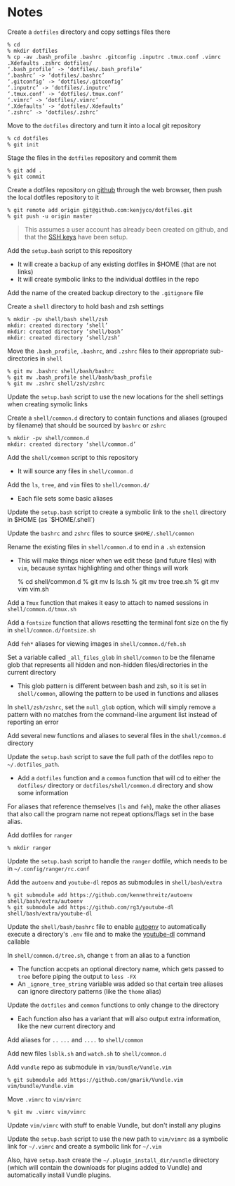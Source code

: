 Notes
=====
Create a `dotfiles` directory and copy settings files there

    % cd
    % mkdir dotfiles
    % cp -av .bash_profile .bashrc .gitconfig .inputrc .tmux.conf .vimrc .Xdefaults .zshrc dotfiles/
    ‘.bash_profile’ -> ‘dotfiles/.bash_profile’
    ‘.bashrc’ -> ‘dotfiles/.bashrc’
    ‘.gitconfig’ -> ‘dotfiles/.gitconfig’
    ‘.inputrc’ -> ‘dotfiles/.inputrc’
    ‘.tmux.conf’ -> ‘dotfiles/.tmux.conf’
    ‘.vimrc’ -> ‘dotfiles/.vimrc’
    ‘.Xdefaults’ -> ‘dotfiles/.Xdefaults’
    ‘.zshrc’ -> ‘dotfiles/.zshrc’

Move to the `dotfiles` directory and turn it into a local git repository

    % cd dotfiles
    % git init

Stage the files in the `dotfiles` repository and commit them

    % git add .
    % git commit

Create a dotfiles repository on [github](https://github.com/new) through the web
browser, then push the local dotfiles repository to it

    % git remote add origin git@github.com:kenjyco/dotfiles.git
    % git push -u origin master

> This assumes a user account has already been created on github, and that the
> [SSH keys](https://github.com/settings/ssh) have been setup.

Add the `setup.bash` script to this repository
- It will create a backup of any existing dotfiles in $HOME (that are not links)
- It will create symbolic links to the individual dotfiles in the repo

Add the name of the created backup directory to the `.gitignore` file

Create a `shell` directory to hold bash and zsh settings

    % mkdir -pv shell/bash shell/zsh
    mkdir: created directory ‘shell’
    mkdir: created directory ‘shell/bash’
    mkdir: created directory ‘shell/zsh’

Move the `.bash_profile`, `.bashrc`, and `.zshrc` files to their appropriate
sub-directories in `shell`

    % git mv .bashrc shell/bash/bashrc
    % git mv .bash_profile shell/bash/bash_profile
    % git mv .zshrc shell/zsh/zshrc

Update the `setup.bash` script to use the new locations for the shell settings
when creating symolic links

Create a `shell/common.d` directory to contain functions and aliases (grouped by
filename) that should be sourced by `bashrc` or `zshrc`

    % mkdir -pv shell/common.d
    mkdir: created directory ‘shell/common.d’

Add the `shell/common` script to this repository
- It will source any files in `shell/common.d`

Add the `ls`, `tree`, and `vim` files to `shell/common.d/`
- Each file sets some basic aliases

Update the `setup.bash` script to create a symbolic link to the `shell`
directory in $HOME (as `$HOME/.shell`)

Update the `bashrc` and `zshrc` files to source `$HOME/.shell/common`

Rename the existing files in `shell/common.d` to end in a `.sh` extension
- This will make things nicer when we edit these (and future files) with `vim`,
  because syntax highlighting and other things will work

    % cd shell/common.d
    % git mv ls ls.sh
    % git mv tree tree.sh
    % git mv vim vim.sh

Add a `Tmux` function that makes it easy to attach to named sessions
in `shell/common.d/tmux.sh`

Add a `fontsize` function that allows resetting the terminal font size on the
fly in `shell/common.d/fontsize.sh`

Add `feh*` aliases for viewing images in `shell/common.d/feh.sh`

Set a variable called `_all_files_glob` in `shell/common` to be the filename
glob that represents all hidden and non-hidden files/directories in the current
directory
- This glob pattern is different between bash and zsh, so it is set in
  `shell/common`, allowing the pattern to be used in functions and aliases

In `shell/zsh/zshrc`, set the `null_glob` option, which will simply remove a
pattern with no matches from the command-line argument list instead of reporting
an error

Add several new functions and aliases to several files in the `shell/common.d`
directory

Update the `setup.bash` script to save the full path of the dotfiles repo to
`~/.dotfiles_path`.
- Add a `dotfiles` function and a `common` function that will cd to either the
  `dotfiles/` directory or `dotfiles/shell/common.d` directory and show some
  information

For aliases that reference themselves (`ls` and `feh`), make the other aliases
that also call the program name not repeat options/flags set in the base alias.

Add dotfiles for `ranger`

    % mkdir ranger

Update the `setup.bash` script to handle the `ranger` dotfile, which needs to be
in `~/.config/ranger/rc.conf`

Add the `autoenv` and `youtube-dl` repos as submodules in `shell/bash/extra`

    % git submodule add https://github.com/kennethreitz/autoenv shell/bash/extra/autoenv
    % git submodule add https://github.com/rg3/youtube-dl shell/bash/extra/youtube-dl

Update the `shell/bash/bashrc` file to enable [autoenv][] to automatically
execute a directory's `.env` file and to make the [youtube-dl][] command callable

[autoenv]: https://github.com/kennethreitz/autoenv
[youtube-dl]: https://github.com/rg3/youtube-dl

In `shell/common.d/tree.sh`, change `t` from an alias to a function
- The function accpets an optional directory name, which gets passed to `tree`
  before piping the output to `less -FX`
- An `_ignore_tree_string` variable was added so that certain tree aliases can
  ignore directory patterns (like the `thome` alias)

Update the `dotfiles` and `common`  functions to only change to the directory
- Each function also has a variant that will also output extra information, like
  the new current directory and

Add aliases for `..` `...` and `....` to `shell/common`

Add new files `lsblk.sh` and `watch.sh` to `shell/common.d`

Add `vundle` repo as submodule in `vim/bundle/Vundle.vim`

    % git submodule add https://github.com/gmarik/Vundle.vim vim/bundle/Vundle.vim

Move `.vimrc` to `vim/vimrc`

    % git mv .vimrc vim/vimrc

Update `vim/vimrc` with stuff to enable Vundle, but don't install any plugins

Update the `setup.bash` script to use the new path to `vim/vimrc` as a symbolic
link for `~/.vimrc` and create a symbolic link for `~/.vim`

Also, have `setup.bash` create the `~/.plugin_install_dir/vundle` directory
(which will contain the downloads for plugins added to Vundle) and automatically
install Vundle plugins.

